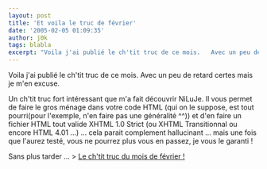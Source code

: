 ```yaml
---
layout: post
title: 'Et voila le truc de février'
date: '2005-02-05 01:09:35'
author: j0k
tags: blabla
excerpt: "Voila j'ai publié le ch'tit truc de ce mois.   Avec un peu de retard certes mais je m'en excuse.  \n  \nUn ch'tit truc fort intéressant que m'a fait découvrir NiLuJe. Il vous permet de faire le gros ménage dans votre code HTML (qui on le suppose, est tout pourri(pour l'exemple, n'en faire pas une généralité ^^)) et d'en faire un fichier HTML tout valide      …"
---
```


Voila j'ai publié le ch'tit truc de ce mois.   Avec un peu de retard certes mais je m'en excuse.

Un ch'tit truc fort intéressant que m'a fait découvrir NiLuJe. Il vous permet de faire le gros ménage dans votre code HTML (qui on le suppose, est tout pourri(pour l'exemple, n'en faire pas une généralité ^^)) et d'en faire un fichier HTML tout valide XHTML 1.0 Strict (ou XHTML Transitionnal ou encore HTML 4.01 ...) ... cela parait complement  hallucinant ... mais une fois que l'aurez testé, vous ne pourrez plus vous en passez, je vous le garanti !

Sans plus tarder ...    &gt; [Le ch'tit truc du mois de février !](http://www.j0k3r.net/chtit-truc-tidy-nettoie-votre-code-html-24.html)
